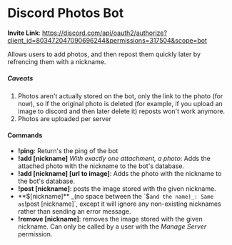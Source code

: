 # Discord Photos Bot
**Invite Link**: https://discord.com/api/oauth2/authorize?client_id=803472047090696244&permissions=317504&scope=bot

Allows users to add photos, and then repost them quickly later by refrencing them with a nickname.

##### Caveats

1. Photos aren't actually stored on the bot, only the link to the photo (for now), so if the original photo is deleted (for example, if you upload an image to discord and then later delete it) reposts won't work anymore.
2. Photos are uploaded per server

#### Commands

- **!ping**: Return's the ping of the bot
- **!add [nickname]** _With exactly one attachment, a photo_: Adds the attached photo with the nickname to the bot's database.
- **!add [nickname] [url to image]**: Adds the photo with the nickname to the bot's database.
- **!post [nickname]**: posts the image stored with the given nickname.
- **$[nickname]** _(no space between the `$` and the name)_: Same as `!post [nickname]`, except it will ignore any non-existing nicknames rather than sending an error message.
- **!remove [nickname]**: removes the image stored with the given nickname. Can only be called by a user with the _Manage Server_ permission.
